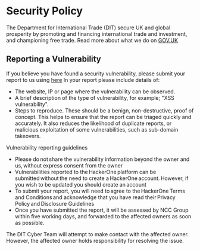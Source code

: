 # Security Policy
The Department for International Trade (DIT) secure UK and global prosperity by promoting and financing international trade and investment, and championing free trade. Read more about what we do on [GOV.UK](https://www.gov.uk/government/organisations/department-for-international-trade/about)

## Reporting a Vulnerability

If you believe you have found a security vulnerability, please submit your report to us using [here](https://hackerone.com/2680e4cd-0436-42a5-bd2a-37fd86367276/embedded_submissions/new)
In your report please include details of:
- The website, IP or page where the vulnerability can be observed.
- A brief description of the type of vulnerability, for example; "XSS vulnerability".
- Steps to reproduce. These should be a benign, non-destructive, proof of concept. This helps to ensure that the report can be triaged quickly and accurately. It also reduces the likelihood of duplicate reports, or malicious exploitation of some vulnerabilities, such as sub-domain takeovers.

Vulnerability reporting guidelines

-	Please do not share the vulnerability information beyond the owner and us, without express consent from the owner
- Vulnerabilities reported to the HackerOne platform can be submitted without the need to create a HackerOne account. However, if you wish to be updated you should create an account
- To submit your report, you will need to agree to the HackerOne Terms and Conditions and acknowledge that you have read their Privacy Policy and Disclosure Guidelines
-	Once you have submitted the report, it will be assessed by NCC Group within five working days, and forwarded to the affected owners as soon as possible. 

The DIT Cyber Team will attempt to make contact with the affected owner. However, the affected owner holds responsibility for resolving the issue.
